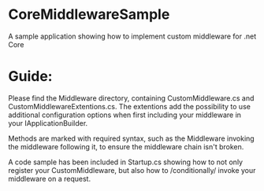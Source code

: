 # CoreMiddlewareSample
A sample application showing how to implement custom middleware for .net Core

# Guide: 
Please find the Middleware directory, containing CustomMiddleware.cs and CustomMiddlewareExtentions.cs. The extentions add the possibility to use additional configuration options when first including your middleware in your IApplicationBuilder.

Methods are marked with required syntax, such as the Middleware invoking the middleware following it, to ensure the middleware chain isn't broken. 

A code sample has been included in Startup.cs showing how to not only register your CustomMiddleware, but also how to /conditionally/ invoke your middleware on a request. 
